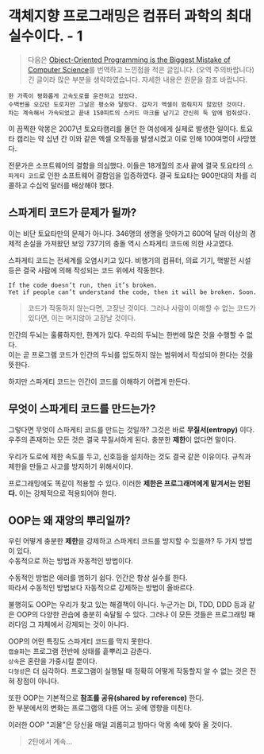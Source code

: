 # 객체지향 프로그래밍은 컴퓨터 과학의 최대 실수이다. - 1

> 다음은 
[Object-Oriented Programming is the Biggest Mistake of Computer Science](https://suzdalnitski.com/oop-will-make-you-suffer-846d072b4dce)를 번역하고 느낀점을 적은 글입니다. (오역 주의바랍니다) 긴 글이라 많은 부분을 생략하였습니다. 자세한 내용은 원문을 참조 바랍니다. 
```
한 가족이 평화롭게 고속도로를 운전하고 있었다.
수백번을 오갔던 도로지만 그날은 평소와 달랐다. 갑자기 엑셀이 멈춰지지 않았던 것이다.
차는 계속해서 가속되었고 끝내 150피트의 스키드 마크를 남기고 간신히 둑 앞에 멈춰섰다. 
```
이 끔찍한 악몽은 2007년 토요타캠리를 몰던 한 여성에게 실제로 발생한 일이다. 토요타 캠리는 약 십년 간 이와 같은 엑셀 오작동을 발생시켰고 이로 인해 100여명이 사망했다. 

전문가은 소프트웨어의 결함을 의심했다. 이들은 18개월의 조사 끝에 결국 토요타의 `스파게티 코드`로 인한 소프트웨어 결함임을 입증하였다. 결국 토요타는 900만대의 차를 리콜하고 수십억 달러를 배상해야 했다.

## 스파게티 코드가 문제가 될까?

이는 비단 토요타만의 문제가 아니다. 346명의 생명을 앗아가고 600억 달러 이상의 경제적 손실을 가져왔던 보잉 737기의 충돌 역시 스파게티 코드에 의한 사고였다.

스파게티 코드는 전세계를 오염시키고 있다. 비행기의 컴퓨터, 의료 기기, 핵발전 시설 등은 결국 사람에 의해 작성되는 코드 위에서 작동한다.

```
If the code doesn’t run, then it’s broken.
Yet if people can’t understand the code, then it will be broken. Soon.
```
> 코드가 작동하지 않는다면, 고장난 것이다.
그러나 사람이 이해할 수 없는 코드가 있다면, 이는 머지않아 고장날 것이다.

인간의 두뇌는 훌륭하지만, 한계가 있다. 우리의 두뇌는 한번에 많은 것을 수행할 수 없다.   
이는 곧 프로그램 코드가 인간의 두뇌를 압도하지 않는 범위에서 작성되야 한다는 것을 뜻한다. 

하지만 스파게티 코드는 인간이 코드를 이해하기 어렵게 만든다. 

## 무엇이 스파게티 코드를 만드는가?

그렇다면 무엇이 스파게티 코드를 만드는 것일까? 그것은 바로 **무질서(entropy)** 이다.  
우주의 존재하는 모든 것은 결국 무질서하게 된다. 충분한 **제한**이 없다면 말이다.

우리가 도로에 제한 속도를 두고, 신호등을 설치하는 것도 결국 같은 이유이다. 규칙과 제한을 만들고 사고를 방지하기 위해서이다.

프로그래밍에도 똑같이 적용할 수 있다. 이러한 **제한은 프로그래머에게 맡겨서는 안된다.** 
이는 강제적으로 적용되어야 한다.

## OOP는 왜 재앙의 뿌리일까?

우린 어떻게 충분한 **제한**을 강제하고 스파게티 코드를 방지할 수 있을까? 두 가지 방법이 있다.  
수동적으로 하는 방법과 자동적인 방법이다.

수동적인 방법은 에러를 범하기 쉽다. 인간은 항상 실수를 한다.  
따라서 수동적인 방법보다 자동적으로 강제하는 방법이 올바르다.

불행히도 OOP는 우리가 찾고 있는 해결책이 아니다. 누군가는 DI, TDD, DDD 등과 같은 OOP의 다양한 관습에 충분히 숙달될 수 있다. 그러나 이 모든 것들은 프로그래밍 패러다임 그 자체에서 강제되는 것이 아니다. 

OOP의 어떤 특징도 스파게티 코드를 막지 못한다.  
`캡슐화`는 프로그램 전반에 상태를 흩뿌리고 감춘다.  
`상속`은 혼란을 가중시킬 뿐이다.  
`다형성`은 더 심각하다. 프로그램이 실행될 때 정확히 어떻게 작동할지 알 수 없는 것은 전혀 장점이 아니다.

또한 OOP는 기본적으로 **참조를 공유(shared by reference)** 한다.  
한 부분에서의 변화는 프로그램의 다른 어느 곳에 영향을 미친다.

이러한 OOP "괴물"은 당신을 매일 괴롭히고 밤마다 악몽 속에 찾아 올 것이다.

> 2탄에서 계속...



